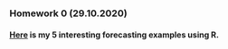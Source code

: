 
### Homework 0 	(29.10.2020)

#### [Here](/files/hw0.html) is my 5 interesting forecasting examples using R.